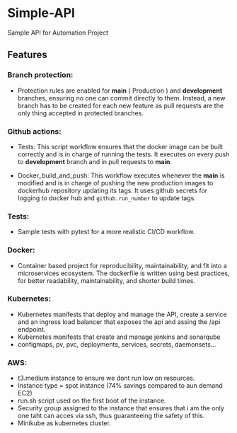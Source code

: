 # Simple-API
Sample API for Automation Project

## Features
### Branch protection:
- Protection rules are enabled for <b>main</b> ( Production ) and <b>development</b> branches, ensuring no one can commit directly to them. Instead, a new branch has to be created for each new feature as pull requests are the only thing accepted in protected branches.

### Github actions:
- Tests: This script workflow ensures that the docker image can be built correctly and is in charge of running the tests. It executes on every push to <b>development</b> branch and in pull requests to <b>main</b>.

- Docker_build_and_push: This workflow executes whenever the <b>main</b> is modified and is in charge of pushing the new production images to dockerhub repository updating its tags. It uses github secrets for logging to docker hub and `github.run_number` to update tags.
  
### Tests:
- Sample tests with pytest for a more realistic CI/CD workflow.
  
### Docker: 
- Container based project for reproducibility, maintainability, and fit into a microservices ecosystem. The dockerfile is written using best practices, for better readability, maintainability, and shorter build times.

### Kubernetes:
- Kubernetes manifests that deploy and manage the API, create a service and an ingress load balancer that exposes the api and assing the /api endpoint.
- Kubernetes manifests that create and manage jenkins and sonarqube
- configmaps, pv, pvc, deployments, services, secrets, daemonsets...

### AWS:
- t3.medium instance to ensure we dont run low on resources.
- Instance type = spot instance (74% savings compared to aun demand EC2)
- run.sh script used on the first boot of the instance.
- Security group assigned to the instance that ensures that i am the only one taht can acces via ssh, thus guaranteeing the safety of this.
- Minikube as kubernetes cluster.